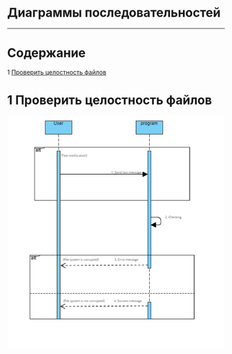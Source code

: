 # Диаграммы последовательностей
---

# Содержание
1 [Проверить целостность файлов](#1)  

<a name="1"/>

# 1 Проверить целостность файлов
![Проверить целостность файлов](../../../Images/System%20design/Sequence/Seqcheck.png)




    
    
    